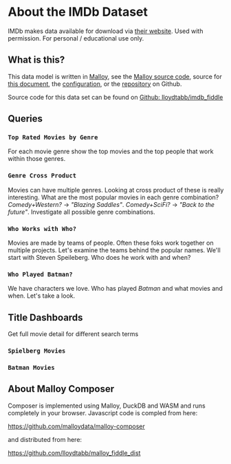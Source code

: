 # About the IMDb Dataset

IMDb makes data available for download via [their website](https://www.imdb.com/interfaces/). 
Used with permission. 
For personal / educational use only.

## What is this?

This data model is written in [Malloy](https://github.com/looker-open-source/malloy/), see the [Malloy source code](imdb-queries2.malloy?foo.txt), source for [this document](composer.md), the [configuration](composer.json), or the [repository](https://github.com/lloydtabb/imdb_fiddle/) on Github.

Source code for this data set can be found on [Github: lloydtabb/imdb_fiddle](https://github.com/lloydtabb/imdb_fiddle)


## Queries

### <!--malloy-query model="imdb-queries2.malloy" source="movies2" query="top_rated_by_genre"--> `Top Rated Movies by Genre`
For each movie genre show the top movies and the top people that work within those genres.

### <!--malloy-query model="imdb-queries2.malloy" source="movies2" query="genre_crossproduct"--> `Genre Cross Product`
Movies can have multiple genres.  Looking at cross product of these is really interesting.  What are the most popular movies in each genre combination?  *Comedy+Western?* -> *"Blazing Saddles"*.  *Comedy+SciFi?* -> *"Back to the future"*.  Investigate all possible genre combinations.

### <!--malloy-query model="imdb-queries2.malloy" source="movies2" query="who_works_with_who"--> `Who Works with Who?`
Movies are made by teams of people.  Often these foks work together on multiple projects.  Let's examine the teams behind the popular names.  We'll start with Steven Speileberg.  Who does he work with and when?


### <!--malloy-query model="imdb-queries2.malloy" source="movies2" query="who_played"--> `Who Played Batman?`
We have characters we love.  Who has played *Batman* and what movies and when.  Let's take a look.

## Title Dashboards
Get full movie detail for different search terms

### <!--malloy-query model="imdb-queries2.malloy" source="movies2" query="speilberg_dashboard"--> `Spielberg Movies`

### <!--malloy-query model="imdb-queries2.malloy" source="movies2" query="batman_dashboard"--> `Batman Movies`

## About Malloy Composer

Composer is implemented using Malloy, DuckDB and WASM and runs completely
in your browser.  Javascript code is compled from here:

  https://github.com/malloydata/malloy-composer
  
 and distributed from here:
 
   https://github.com/lloydtabb/malloy_fiddle_dist
